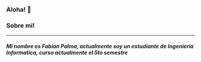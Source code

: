### Aloha! 👋
<h3> Sobre mi! </h3>  
<hr>
<h5>Mi nombre es Fabian Palma, actualmente soy un estudiante de Ingenieria Informatica, curso actualmente el 5to semestre</h5>
<!--
Here are some ideas to get you started:

- 🔭 I’m currently working on ...
- 🌱 I’m currently learning ...
- 👯 I’m looking to collaborate on ...
- 🤔 I’m looking for help with ...
- 💬 Ask me about ...
- 📫 How to reach me: ...
- 😄 Pronouns: ...
- ⚡ Fun fact: ...
-->

